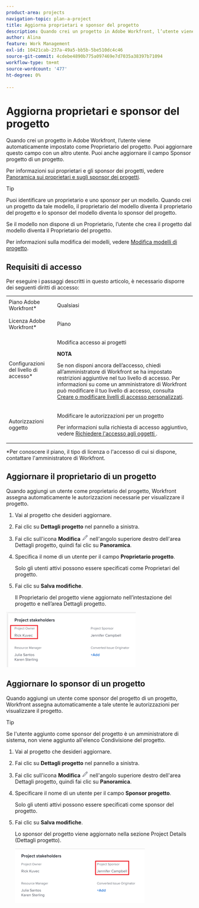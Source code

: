 ```yaml
---
product-area: projects
navigation-topic: plan-a-project
title: Aggiorna proprietari e sponsor del progetto
description: Quando crei un progetto in Adobe Workfront, l’utente viene automaticamente impostato come Proprietario del progetto. Puoi aggiornare questo campo con un altro utente. Puoi anche aggiornare il campo Sponsor progetto di un progetto.
author: Alina
feature: Work Management
exl-id: 10421cab-237a-49a5-bb5b-5be510dc4c46
source-git-commit: 4cdebe4890b775a097469e7d7035a38397b71094
workflow-type: tm+mt
source-wordcount: '477'
ht-degree: 0%

---
```


# Aggiorna proprietari e sponsor del progetto

Quando crei un progetto in Adobe Workfront, l’utente viene automaticamente impostato come Proprietario del progetto. Puoi aggiornare questo campo con un altro utente. Puoi anche aggiornare il campo Sponsor progetto di un progetto.

Per informazioni sui proprietari e gli sponsor dei progetti, vedere [Panoramica sui proprietari e sugli sponsor dei progetti](../../../manage-work/projects/planning-a-project/project-owners-and-sponsors.md).

>[!TIP]
>
>Puoi identificare un proprietario e uno sponsor per un modello. Quando crei un progetto da tale modello, il proprietario del modello diventa il proprietario del progetto e lo sponsor del modello diventa lo sponsor del progetto.
>
>Se il modello non dispone di un Proprietario, l’utente che crea il progetto dal modello diventa il Proprietario del progetto.
>
>Per informazioni sulla modifica dei modelli, vedere [Modifica modelli di progetto](../../../manage-work/projects/create-and-manage-templates/edit-templates.md).

## Requisiti di accesso

<!--drafted for P&P:

<table style="table-layout:auto"> 
 <col> 
 <col> 
 <tbody> 
  <tr> 
   <td role="rowheader">Adobe Workfront plan*</td> 
   <td> <p>Any</p> <p>  </p> </td> 
  </tr> 
  <tr> 
   <td role="rowheader">Adobe Workfront license*</td> 
   <td> <p>Current license: Standard </p> 
   Or
   <p>Legacy license: Plan </p> 
   </td> 
  </tr> 
  <tr> 
   <td role="rowheader">Access level configurations*</td> 
   <td> <p>Edit access to Projects</p> <p><b>NOTE</b>
   
   If you still don't have access, ask your Workfront administrator if they set additional restrictions in your access level. For information on how a Workfront administrator can modify your access level, see <a href="../../../administration-and-setup/add-users/configure-and-grant-access/create-modify-access-levels.md" class="MCXref xref">Create or modify custom access levels</a>.</p> </td> 
  </tr> 
  <tr> 
   <td role="rowheader">Object permissions</td> 
   <td> <p>Edit permissions to a project</p> <p>For information on requesting additional access, see <a href="../../../workfront-basics/grant-and-request-access-to-objects/request-access.md" class="MCXref xref">Request access to objects </a>.</p> </td> 
  </tr> 
 </tbody> 
</table>
-->

Per eseguire i passaggi descritti in questo articolo, è necessario disporre dei seguenti diritti di accesso:

<table style="table-layout:auto"> 
 <col> 
 <col> 
 <tbody> 
  <tr> 
   <td role="rowheader">Piano Adobe Workfront*</td> 
   <td> <p>Qualsiasi</p> <p>  </p> </td> 
  </tr> 
  <tr> 
   <td role="rowheader">Licenza Adobe Workfront*</td> 
   <td> <p>Piano </p> </td> 
  </tr> 
  <tr> 
   <td role="rowheader">Configurazioni del livello di accesso*</td> 
   <td> <p>Modifica accesso ai progetti</p> <p><b>NOTA</b>

Se non disponi ancora dell’accesso, chiedi all’amministratore di Workfront se ha impostato restrizioni aggiuntive nel tuo livello di accesso. Per informazioni su come un amministratore di Workfront può modificare il tuo livello di accesso, consulta <a href="../../../administration-and-setup/add-users/configure-and-grant-access/create-modify-access-levels.md" class="MCXref xref">Creare o modificare livelli di accesso personalizzati</a>.</p> </td>
</tr> 
  <tr> 
   <td role="rowheader">Autorizzazioni oggetto</td> 
   <td> <p>Modificare le autorizzazioni per un progetto</p> <p>Per informazioni sulla richiesta di accesso aggiuntivo, vedere <a href="../../../workfront-basics/grant-and-request-access-to-objects/request-access.md" class="MCXref xref">Richiedere l'accesso agli oggetti </a>.</p> </td> 
  </tr> 
 </tbody> 
</table>

&#42;Per conoscere il piano, il tipo di licenza o l&#39;accesso di cui si dispone, contattare l&#39;amministratore di Workfront.

## Aggiornare il proprietario di un progetto

Quando aggiungi un utente come proprietario del progetto, Workfront assegna automaticamente le autorizzazioni necessarie per visualizzare il progetto.

1. Vai al progetto che desideri aggiornare.
1. Fai clic su **Dettagli progetto** nel pannello a sinistra.
1. Fai clic sull&#39;icona **Modifica** ![](assets/qs-edit-icon.png) nell&#39;angolo superiore destro dell&#39;area Dettagli progetto, quindi fai clic su **Panoramica**.

1. Specifica il nome di un utente per il campo **Proprietario progetto**.

   Solo gli utenti attivi possono essere specificati come Proprietari del progetto.

1. Fai clic su **Salva modifiche**.

   Il Proprietario del progetto viene aggiornato nell’intestazione del progetto e nell’area Dettagli progetto.

![](assets/project-stakeholders-owner-highlighted-nwe-350x149.png)

## Aggiornare lo sponsor di un progetto

Quando aggiungi un utente come sponsor del progetto di un progetto, Workfront assegna automaticamente a tale utente le autorizzazioni per visualizzare il progetto.

>[!TIP]
>
>Se l&#39;utente aggiunto come sponsor del progetto è un amministratore di sistema, non viene aggiunto all&#39;elenco Condivisione del progetto.

1. Vai al progetto che desideri aggiornare.
1. Fai clic su **Dettagli progetto** nel pannello a sinistra.
1. Fai clic sull&#39;icona **Modifica** ![](assets/qs-edit-icon.png) nell&#39;angolo superiore destro dell&#39;area Dettagli progetto, quindi fai clic su **Panoramica**.

1. Specificare il nome di un utente per il campo **Sponsor progetto**.

   Solo gli utenti attivi possono essere specificati come sponsor del progetto.

1. Fai clic su **Salva modifiche**.

   Lo sponsor del progetto viene aggiornato nella sezione Project Details (Dettagli progetto).

   ![](assets/project-stakeholders-sponsor-highlighted-nwe-350x147.png)
